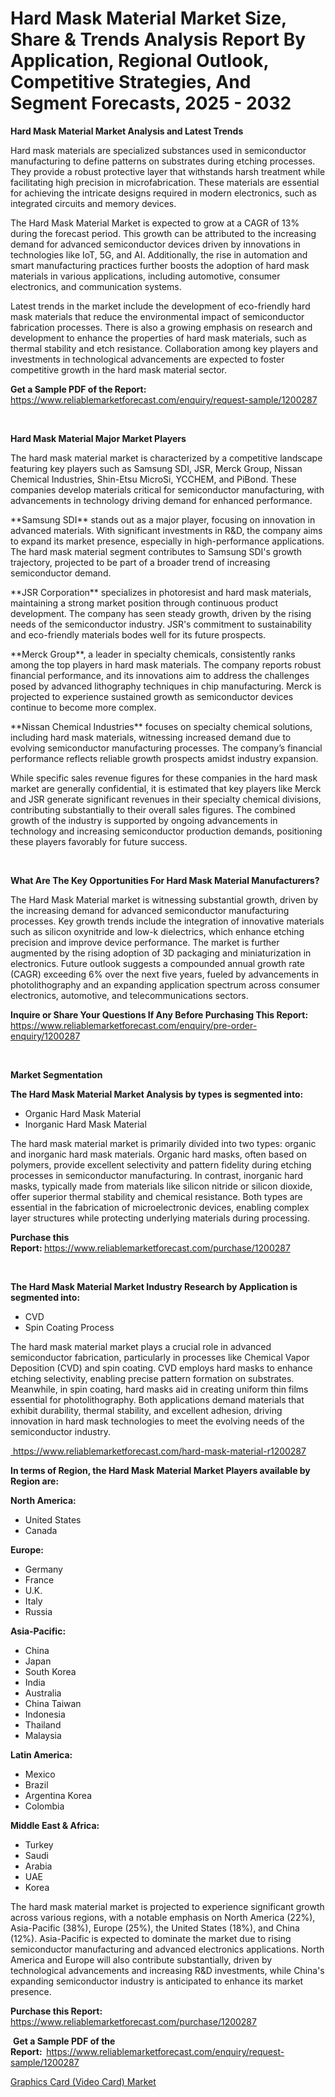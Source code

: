 <p><h1>Hard Mask Material Market Size, Share & Trends Analysis Report By Application, Regional Outlook, Competitive Strategies, And Segment Forecasts, 2025 - 2032</h1></p><p><strong>Hard Mask Material Market Analysis and Latest Trends</strong></p>
<p><p>Hard mask materials are specialized substances used in semiconductor manufacturing to define patterns on substrates during etching processes. They provide a robust protective layer that withstands harsh treatment while facilitating high precision in microfabrication. These materials are essential for achieving the intricate designs required in modern electronics, such as integrated circuits and memory devices.</p><p>The Hard Mask Material Market is expected to grow at a CAGR of 13% during the forecast period. This growth can be attributed to the increasing demand for advanced semiconductor devices driven by innovations in technologies like IoT, 5G, and AI. Additionally, the rise in automation and smart manufacturing practices further boosts the adoption of hard mask materials in various applications, including automotive, consumer electronics, and communication systems.</p><p>Latest trends in the market include the development of eco-friendly hard mask materials that reduce the environmental impact of semiconductor fabrication processes. There is also a growing emphasis on research and development to enhance the properties of hard mask materials, such as thermal stability and etch resistance. Collaboration among key players and investments in technological advancements are expected to foster competitive growth in the hard mask material sector.</p></p>
<p><strong>Get a Sample PDF of the Report:&nbsp;</strong> <a href="https://www.reliablemarketforecast.com/enquiry/request-sample/1200287?utm_campaign=2294&utm_medium=2&utm_source=Github&utm_content=ia&utm_term=06042025&utm_id=hard-mask-material">https://www.reliablemarketforecast.com/enquiry/request-sample/1200287</a></p>
<p>&nbsp;</p>
<p><strong>Hard Mask Material Major Market Players</strong></p>
<p><p>The hard mask material market is characterized by a competitive landscape featuring key players such as Samsung SDI, JSR, Merck Group, Nissan Chemical Industries, Shin-Etsu MicroSi, YCCHEM, and PiBond. These companies develop materials critical for semiconductor manufacturing, with advancements in technology driving demand for enhanced performance.</p><p>**Samsung SDI** stands out as a major player, focusing on innovation in advanced materials. With significant investments in R&D, the company aims to expand its market presence, especially in high-performance applications. The hard mask material segment contributes to Samsung SDI's growth trajectory, projected to be part of a broader trend of increasing semiconductor demand.</p><p>**JSR Corporation** specializes in photoresist and hard mask materials, maintaining a strong market position through continuous product development. The company has seen steady growth, driven by the rising needs of the semiconductor industry. JSR's commitment to sustainability and eco-friendly materials bodes well for its future prospects.</p><p>**Merck Group**, a leader in specialty chemicals, consistently ranks among the top players in hard mask materials. The company reports robust financial performance, and its innovations aim to address the challenges posed by advanced lithography techniques in chip manufacturing. Merck is projected to experience sustained growth as semiconductor devices continue to become more complex.</p><p>**Nissan Chemical Industries** focuses on specialty chemical solutions, including hard mask materials, witnessing increased demand due to evolving semiconductor manufacturing processes. The company’s financial performance reflects reliable growth prospects amidst industry expansion.</p><p>While specific sales revenue figures for these companies in the hard mask market are generally confidential, it is estimated that key players like Merck and JSR generate significant revenues in their specialty chemical divisions, contributing substantially to their overall sales figures. The combined growth of the industry is supported by ongoing advancements in technology and increasing semiconductor production demands, positioning these players favorably for future success.</p></p>
<p>&nbsp;</p>
<p><strong>What Are The Key Opportunities For Hard Mask Material Manufacturers?</strong></p>
<p><p>The Hard Mask Material market is witnessing substantial growth, driven by the increasing demand for advanced semiconductor manufacturing processes. Key growth trends include the integration of innovative materials such as silicon oxynitride and low-k dielectrics, which enhance etching precision and improve device performance. The market is further augmented by the rising adoption of 3D packaging and miniaturization in electronics. Future outlook suggests a compounded annual growth rate (CAGR) exceeding 6% over the next five years, fueled by advancements in photolithography and an expanding application spectrum across consumer electronics, automotive, and telecommunications sectors.</p></p>
<p><strong>Inquire or Share Your Questions If Any Before Purchasing This Report:</strong> <a href="https://www.reliablemarketforecast.com/enquiry/pre-order-enquiry/1200287?utm_campaign=2294&utm_medium=2&utm_source=Github&utm_content=ia&utm_term=06042025&utm_id=hard-mask-material">https://www.reliablemarketforecast.com/enquiry/pre-order-enquiry/1200287</a></p>
<p>&nbsp;</p>
<p><strong>Market Segmentation</strong></p>
<p><strong>The Hard Mask Material Market Analysis by types is segmented into:</strong></p>
<p><ul><li>Organic Hard Mask Material</li><li>Inorganic Hard Mask Material</li></ul></p>
<p><p>The hard mask material market is primarily divided into two types: organic and inorganic hard mask materials. Organic hard masks, often based on polymers, provide excellent selectivity and pattern fidelity during etching processes in semiconductor manufacturing. In contrast, inorganic hard masks, typically made from materials like silicon nitride or silicon dioxide, offer superior thermal stability and chemical resistance. Both types are essential in the fabrication of microelectronic devices, enabling complex layer structures while protecting underlying materials during processing.</p></p>
<p><strong>Purchase this Report:&nbsp;</strong><a href="https://www.reliablemarketforecast.com/purchase/1200287?utm_campaign=2294&utm_medium=2&utm_source=Github&utm_content=ia&utm_term=06042025&utm_id=hard-mask-material">https://www.reliablemarketforecast.com/purchase/1200287</a></p>
<p>&nbsp;</p>
<p><strong>The Hard Mask Material Market Industry Research by Application is segmented into:</strong></p>
<p><ul><li>CVD</li><li>Spin Coating Process</li></ul></p>
<p><p>The hard mask material market plays a crucial role in advanced semiconductor fabrication, particularly in processes like Chemical Vapor Deposition (CVD) and spin coating. CVD employs hard masks to enhance etching selectivity, enabling precise pattern formation on substrates. Meanwhile, in spin coating, hard masks aid in creating uniform thin films essential for photolithography. Both applications demand materials that exhibit durability, thermal stability, and excellent adhesion, driving innovation in hard mask technologies to meet the evolving needs of the semiconductor industry.</p></p>
<p><a href="https://www.reliablemarketforecast.com/hard-mask-material-r1200287?utm_campaign=2294&utm_medium=2&utm_source=Github&utm_content=ia&utm_term=06042025&utm_id=hard-mask-material">&nbsp;https://www.reliablemarketforecast.com/hard-mask-material-r1200287</a></p>
<p><strong>In terms of Region, the Hard Mask Material Market Players available by Region are:</strong></p>
<p>
    <p> <strong> North America: </strong>
        <ul>
            <li>United States</li>
            <li>Canada</li>
        </ul>
        </p> 
    <p> <strong> Europe: </strong>
        <ul>
            <li>Germany</li>
            <li>France</li>
            <li>U.K.</li>
            <li>Italy</li>
            <li>Russia</li>
        </ul>
        </p> 
    <p> <strong> Asia-Pacific: </strong>
        <ul>
            <li>China</li>
            <li>Japan</li>
            <li>South Korea</li>
            <li>India</li>
            <li>Australia</li>
            <li>China Taiwan</li>
            <li>Indonesia</li>
            <li>Thailand</li>
            <li>Malaysia</li>
        </ul>
        </p> 
    <p> <strong> Latin America: </strong>
        <ul>
            <li>Mexico</li>
            <li>Brazil</li>
            <li>Argentina Korea</li>
            <li>Colombia</li>
        </ul>
        </p> 
    <p> <strong> Middle East & Africa: </strong>
        <ul>
            <li>Turkey</li>
            <li>Saudi</li>
            <li>Arabia</li>
            <li>UAE</li>
            <li>Korea</li>
        </ul>
    </p>
    </p>
<p><p>The hard mask material market is projected to experience significant growth across various regions, with a notable emphasis on North America (22%), Asia-Pacific (38%), Europe (25%), the United States (18%), and China (12%). Asia-Pacific is expected to dominate the market due to rising semiconductor manufacturing and advanced electronics applications. North America and Europe will also contribute substantially, driven by technological advancements and increasing R&D investments, while China's expanding semiconductor industry is anticipated to enhance its market presence.</p></p>
<p><strong>Purchase this Report: </strong><a href="https://www.reliablemarketforecast.com/purchase/1200287?utm_campaign=2294&utm_medium=2&utm_source=Github&utm_content=ia&utm_term=06042025&utm_id=hard-mask-material">https://www.reliablemarketforecast.com/purchase/1200287</a></p>
<p>&nbsp;<strong>Get a Sample PDF of the Report:&nbsp;&nbsp;</strong><a href="https://www.reliablemarketforecast.com/enquiry/request-sample/1200287?utm_campaign=2294&utm_medium=2&utm_source=Github&utm_content=ia&utm_term=06042025&utm_id=hard-mask-material">https://www.reliablemarketforecast.com/enquiry/request-sample/1200287</a></p>
<p><strong></strong></p>
<p><p><a href="https://github.com/hammelximalschid/Market-Research-Report-List-1/blob/main/graphics-card-video-card-market.md?utm_campaign=2294&utm_medium=2&utm_source=Github&utm_content=ia&utm_term=06042025&utm_id=hard-mask-material">Graphics Card (Video Card) Market</a></p></p>